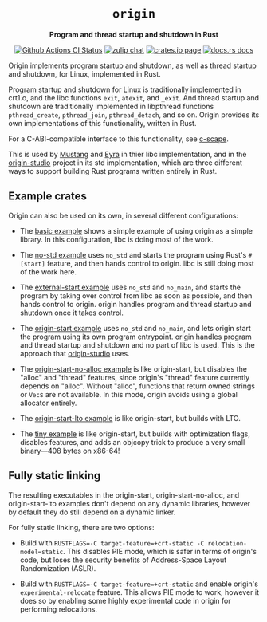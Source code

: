 <div align="center">
  <h1><code>origin</code></h1>

  <p>
    <strong>Program and thread startup and shutdown in Rust</strong>
  </p>

  <p>
    <a href="https://github.com/sunfishcode/origin/actions?query=workflow%3ACI"><img src="https://github.com/sunfishcode/origin/workflows/CI/badge.svg" alt="Github Actions CI Status" /></a>
    <a href="https://bytecodealliance.zulipchat.com/#narrow/stream/206238-general"><img src="https://img.shields.io/badge/zulip-join_chat-brightgreen.svg" alt="zulip chat" /></a>
    <a href="https://crates.io/crates/origin"><img src="https://img.shields.io/crates/v/origin.svg" alt="crates.io page" /></a>
    <a href="https://docs.rs/origin"><img src="https://docs.rs/origin/badge.svg" alt="docs.rs docs" /></a>
  </p>
</div>

Origin implements program startup and shutdown, as well as thread startup and
shutdown, for Linux, implemented in Rust.

Program startup and shutdown for Linux is traditionally implemented in crt1.o,
and the libc functions `exit`, `atexit`, and `_exit`. And thread startup and
shutdown are traditionally implemented in libpthread functions
`pthread_create`, `pthread_join`, `pthread_detach`, and so on. Origin provides
its own implementations of this functionality, written in Rust.

For a C-ABI-compatible interface to this functionality, see [c-scape].

This is used by [Mustang] and [Eyra] in thier libc implementation, and in
the [origin-studio] project in its std implementation, which are three different
ways to support building Rust programs written entirely in Rust.

## Example crates

Origin can also be used on its own, in several different configurations:

 - The [basic example] shows a simple example of using origin as a simple
   library. In this configuration, libc is doing most of the work.

 - The [no-std example] uses `no_std` and starts the program using Rust's
   `#[start]` feature, and then hands control to origin. libc is still
   doing most of the work here.

 - The [external-start example] uses `no_std` and `no_main`, and starts the
   program by taking over control from libc as soon as possible, and then
   hands control to origin. origin handles program and thread startup and
   shutdown once it takes control.

 - The [origin-start example] uses `no_std` and `no_main`, and lets origin
   start the program using its own program entrypoint. origin handles program
   and thread startup and shutdown and no part of libc is used. This is the
   approach that [origin-studio] uses.

 - The [origin-start-no-alloc example] is like origin-start, but disables the
   "alloc" and "thread" features, since origin's "thread" feature currently
   depends on "alloc". Without "alloc", functions that return owned strings
   or `Vec`s are not available. In this mode, origin avoids using a
   global allocator entirely.

 - The [origin-start-lto example] is like origin-start, but builds with LTO.

 - The [tiny example] is like origin-start, but builds with optimization flags,
   disables features, and adds an objcopy trick to produce a very small
   binary—408 bytes on x86-64!

## Fully static linking

The resulting executables in the origin-start, origin-start-no-alloc, and
origin-start-lto examples don't depend on any dynamic libraries, however by
default they do still depend on a dynamic linker.

For fully static linking, there are two options:

 - Build with `RUSTFLAGS=-C target-feature=+crt-static -C relocation-model=static`.
   This disables PIE mode, which is safer in terms of origin's code, but loses
   the security benefits of Address-Space Layout Randomization (ASLR).

 - Build with `RUSTFLAGS=-C target-feature=+crt-static` and enable
   origin's `experimental-relocate` feature. This allows PIE mode to work,
   however it does so by enabling some highly experimental code in origin for
   performing relocations.

[basic example]: https://github.com/sunfishcode/origin/blob/main/example-crates/basic/README.md
[no-std example]: https://github.com/sunfishcode/origin/blob/main/example-crates/no-std/README.md
[external-start example]: https://github.com/sunfishcode/origin/blob/main/example-crates/external-start/README.md
[origin-start example]: https://github.com/sunfishcode/origin/blob/main/example-crates/origin-start/README.md
[origin-start-no-alloc example]: https://github.com/sunfishcode/origin/blob/main/example-crates/origin-start-no-alloc/README.md
[origin-start-lto example]: https://github.com/sunfishcode/origin/blob/main/example-crates/origin-start-lto/README.md
[tiny example]: https://github.com/sunfishcode/origin/blob/main/example-crates/tiny/README.md
[Mustang]: https://github.com/sunfishcode/mustang/
[Eyra]: https://github.com/sunfishcode/c-ward/tree/main/eyra
[origin-studio]: https://github.com/sunfishcode/origin-studio
[c-scape]: https://crates.io/crates/c-scape/
